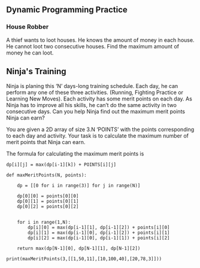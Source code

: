 
## Dynamic Programming Practice

### House Robber

A thief wants to loot houses. He knows the amount of money in each house. He cannot loot two consecutive houses. Find the maximum amount of money he can loot.


## Ninja's Training

Ninja is planing this ‘N’ days-long training schedule. Each day, he can perform any one of these three activities. (Running, Fighting Practice or Learning New Moves). Each activity has some merit points on each day. As Ninja has to improve all his skills, he can’t do the same activity in two consecutive days. Can you help Ninja find out the maximum merit points Ninja can earn?

You are given a 2D array of size 3.N ‘POINTS’ with the points corresponding to each day and activity. Your task is to calculate the maximum number of merit points that Ninja can earn.

The formula for calculating the maximum merit points is

```
dp[i][j] = max(dp[i-1][k]) + POINTS[i][j]
```

```python3
def maxMeritPoints(N, points):
    
    dp = [[0 for i in range(3)] for j in range(N)]
    
    dp[0][0] = points[0][0]
    dp[0][1] = points[0][1]
    dp[0][2] = points[0][2]
    
    
    for i in range(1,N):
        dp[i][0] = max(dp[i-1][1], dp[i-1][2]) + points[i][0]
        dp[i][1] = max(dp[i-1][0], dp[i-1][2]) + points[i][1]
        dp[i][2] = max(dp[i-1][0], dp[i-1][1]) + points[i][2]
        
    return max(dp[N-1][0], dp[N-1][1], dp[N-1][2])
      
print(maxMeritPoints(3,[[1,50,11],[10,100,40],[20,78,3]])) 
```
        

